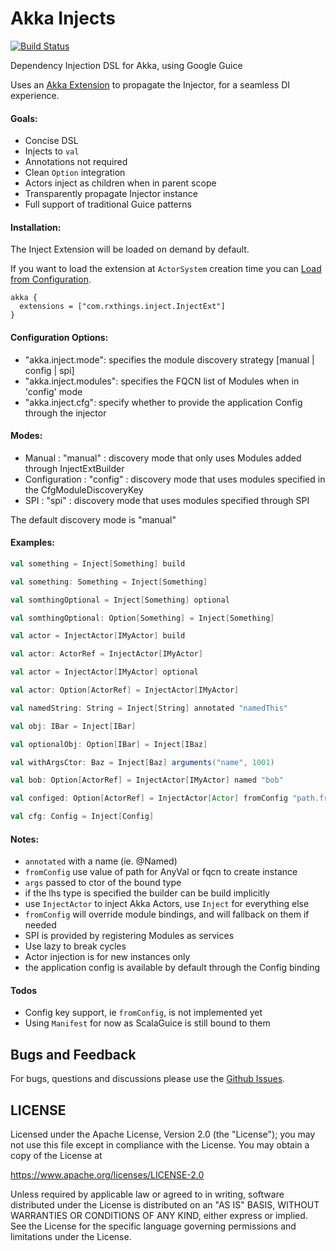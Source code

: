 Akka Injects
==========================
[![Build Status](https://travis-ci.org/jw3/akka-injects.svg?branch=master)](https://travis-ci.org/jw3/akka-injects)

Dependency Injection DSL for Akka, using Google Guice

Uses an [Akka Extension](http://doc.akka.io/docs/akka/2.4.1/scala/extending-akka.html) to propagate the Injector, for a seamless DI experience.

#### Goals:

- Concise DSL
- Injects to ```val```
- Annotations not required
- Clean ```Option``` integration
- Actors inject as children when in parent scope
- Transparently propagate Injector instance
- Full support of traditional Guice patterns

#### Installation:

The Inject Extension will be loaded on demand by default.

If you want to load the extension at ```ActorSystem``` creation time you can [Load from Configuration](http://doc.akka.io/docs/akka/2.4.1/scala/extending-akka.html#Loading_from_Configuration).

```HOCON
akka {
  extensions = ["com.rxthings.inject.InjectExt"]
}
```

#### Configuration Options:

- "akka.inject.mode": specifies the module discovery strategy [manual | config | spi]
- "akka.inject.modules": specifies the FQCN list of Modules when in 'config' mode
- "akka.inject.cfg": specify whether to provide the application Config through the injector

#### Modes:

- Manual : "manual" : discovery mode that only uses Modules added through InjectExtBuilder
- Configuration : "config" : discovery mode that uses modules specified in the CfgModuleDiscoveryKey
- SPI : "spi" : discovery mode that uses modules specified through SPI

The default discovery mode is "manual"

#### Examples:

```scala
val something = Inject[Something] build
```

```scala
val something: Something = Inject[Something]
```

```scala
val somthingOptional = Inject[Something] optional
```

```scala
val somthingOptional: Option[Something] = Inject[Something]
```

```scala
val actor = InjectActor[IMyActor] build
```

```scala
val actor: ActorRef = InjectActor[IMyActor]
```

```scala
val actor = InjectActor[IMyActor] optional
```

```scala
val actor: Option[ActorRef] = InjectActor[IMyActor]
```

```scala
val namedString: String = Inject[String] annotated "namedThis"
```

```scala
val obj: IBar = Inject[IBar]
```

```scala
val optionalObj: Option[IBar] = Inject[IBaz]
```

```scala
val withArgsCtor: Baz = Inject[Baz] arguments("name", 1001)
```

```scala
val bob: Option[ActorRef] = InjectActor[IMyActor] named "bob"
```

```scala
val configed: Option[ActorRef] = InjectActor[Actor] fromConfig "path.from.cfg"
```

```scala
val cfg: Config = Inject[Config]
```

#### Notes:

- ```annotated``` with a name (ie. @Named)
- ```fromConfig``` use value of path for AnyVal or fqcn to create instance
- ```args``` passed to ctor of the bound type
- if the lhs type is specified the builder can be build implicitly
- use ```InjectActor``` to inject Akka Actors, use ```Inject``` for everything else
- ```fromConfig``` will override module bindings, and will fallback on them if needed
- SPI is provided by registering Modules as services
- Use lazy to break cycles
- Actor injection is for new instances only
- the application config is available by default through the Config binding

#### Todos

- Config key support, ie ```fromConfig```, is not implemented yet
- Using ```Manifest``` for now as ScalaGuice is still bound to them

## Bugs and Feedback

For bugs, questions and discussions please use the [Github Issues](https://github.com/jw3/RxGpio/issues).

## LICENSE

Licensed under the Apache License, Version 2.0 (the "License");
you may not use this file except in compliance with the License.
You may obtain a copy of the License at

<https://www.apache.org/licenses/LICENSE-2.0>

Unless required by applicable law or agreed to in writing, software
distributed under the License is distributed on an "AS IS" BASIS,
WITHOUT WARRANTIES OR CONDITIONS OF ANY KIND, either express or implied.
See the License for the specific language governing permissions and
limitations under the License.
